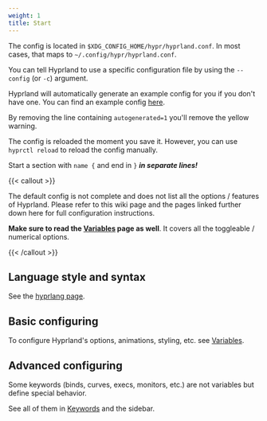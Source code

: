```yaml
---
weight: 1
title: Start
---
```


The config is located in `$XDG_CONFIG_HOME/hypr/hyprland.conf`. In most cases,
that maps to `~/.config/hypr/hyprland.conf`.

You can tell Hyprland to use a specific configuration file by using the
`--config` (or `-c`) argument.

Hyprland will automatically generate an example config for you if you don't have
one. You can find an example config
[here](https://github.com/hyprwm/Hyprland/blob/main/example/hyprland.conf).

By removing the line containing `autogenerated=1` you'll remove the yellow
warning.

The config is reloaded the moment you save it. However, you can use
`hyprctl reload` to reload the config manually.

Start a section with `name {` and end in `}` **_in separate lines!_**

{{< callout >}}

The default config is not complete and does not list all the options / features
of Hyprland. Please refer to this wiki page and the pages linked further down
here for full configuration instructions.

**Make sure to read the [Variables](./Variables) page as well**. It covers all
the toggleable / numerical options.

{{< /callout >}}

## Language style and syntax

See the [hyprlang page](../../Hypr-Ecosystem/hyprlang).

## Basic configuring

To configure Hyprland's options, animations, styling, etc. see
[Variables](../Variables).

## Advanced configuring

Some keywords (binds, curves, execs, monitors, etc.) are not variables but
define special behavior.

See all of them in [Keywords](../Keywords) and the sidebar.
